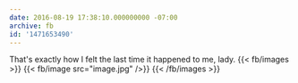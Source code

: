 ```yaml
---
date: 2016-08-19 17:38:10.000000000 -07:00
archive: fb
id: '1471653490'
---
```


That's exactly how I felt the last time it happened to me, lady.
{{< fb/images >}}
{{< fb/image src="image.jpg" />}}
{{< /fb/images >}}
